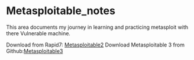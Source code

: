 # Metasploitable_notes

This area documents my journey in learning and practicing metasploit with there Vulnerable machine.

Download from Rapid7: [Metasploitable2](https://docs.rapid7.com/metasploit/metasploitable-2/)
Download Metasploitable 3 from Github:[Metasploitable3](https://github.com/rapid7/metasploitable3)
